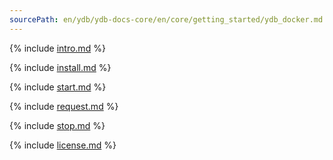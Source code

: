 ```yaml
---
sourcePath: en/ydb/ydb-docs-core/en/core/getting_started/ydb_docker.md
---
```


{% include [intro.md](_includes/ydb_docker/01_intro.md) %}

{% include [install.md](_includes/ydb_docker/02_install.md) %}

{% include [start.md](_includes/ydb_docker/03_start.md) %}

{% include [request.md](_includes/ydb_docker/04_request.md) %}

{% include [stop.md](_includes/ydb_docker/05_stop.md) %}

{% include [license.md](_includes/ydb_docker/06_license.md) %}

